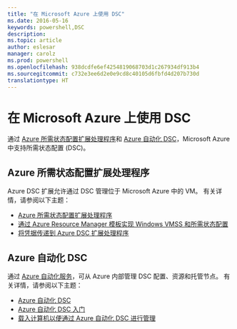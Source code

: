 ```yaml
---
title: "在 Microsoft Azure 上使用 DSC"
ms.date: 2016-05-16
keywords: powershell,DSC
description: 
ms.topic: article
author: eslesar
manager: carolz
ms.prod: powershell
ms.openlocfilehash: 938dcdfe6ef4254819068703d1c267934df913b4
ms.sourcegitcommit: c732e3ee6d2e0e9cd8c40105d6fbfd4d207b730d
translationtype: HT
---
```

# <a name="using-dsc-on-microsoft-azure"></a>在 Microsoft Azure 上使用 DSC

通过 [Azure 所需状态配置扩展处理程序](https://docs.microsoft.com/azure/virtual-machines/virtual-machines-windows-extensions-dsc-overview)和 [Azure 自动化 DSC](https://docs.microsoft.com/azure/automation/automation-dsc-overview)，Microsoft Azure 中支持所需状态配置 (DSC)。

## <a name="azure-desired-state-configuration-extension-handler"></a>Azure 所需状态配置扩展处理程序

Azure DSC 扩展允许通过 DSC 管理位于 Microsoft Azure 中的 VM。 有关详情，请参阅以下主题：

- [Azure 所需状态配置扩展处理程序](https://docs.microsoft.com/azure/virtual-machines/virtual-machines-windows-extensions-dsc-overview)
- [通过 Azure Resource Manager 模板实现 Windows VMSS 和所需状态配置](https://docs.microsoft.com/azure/virtual-machines/virtual-machines-windows-extensions-dsc-template)
- [将凭据传递到 Azure DSC 扩展处理程序](https://docs.microsoft.com/azure/virtual-machines/virtual-machines-windows-extensions-dsc-credentials)

## <a name="azure-automation-dsc"></a>Azure 自动化 DSC

通过 [Azure 自动化服务](https://azure.microsoft.com/services/automation/)，可从 Azure 内部管理 DSC 配置、资源和托管节点。 有关详情，请参阅以下主题：

- [Azure 自动化 DSC](https://docs.microsoft.com/azure/automation/automation-dsc-overview)
- [Azure 自动化 DSC 入门](https://docs.microsoft.com/azure/automation/automation-dsc-getting-started)
- [载入计算机以便通过 Azure 自动化 DSC 进行管理](https://docs.microsoft.com/azure/automation/automation-dsc-onboarding)

